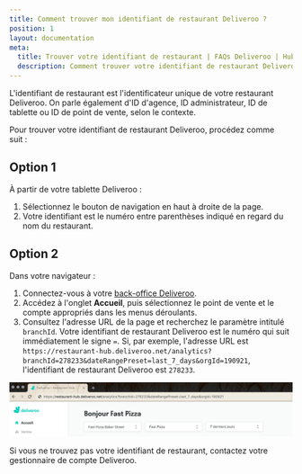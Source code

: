 ```yaml
---
title: Comment trouver mon identifiant de restaurant Deliveroo ?
position: 1
layout: documentation
meta:
  title: Trouver votre identifiant de restaurant | FAQs Deliveroo | HubRise
  description: Comment trouver votre identifiant de restaurant Deliveroo. Cet identifiant vous sera demandé lors de la connexion de votre restaurant Deliveroo à HubRise.
---
```


L'identifiant de restaurant est l'identificateur unique de votre restaurant Deliveroo. On parle également d'ID d'agence, ID administrateur, ID de tablette ou ID de point de vente, selon le contexte.

Pour trouver votre identifiant de restaurant Deliveroo, procédez comme suit :

## Option 1

À partir de votre tablette Deliveroo :

1. Sélectionnez le bouton de navigation en haut à droite de la page.
1. Votre identifiant est le numéro entre parenthèses indiqué en regard du nom du restaurant.

## Option 2

Dans votre navigateur :

1. Connectez-vous à votre [back-office Deliveroo](https://restaurant-hub.deliveroo.net/).
1. Accédez à l'onglet **Accueil**, puis sélectionnez le point de vente et le compte appropriés dans les menus déroulants.
1. Consultez l'adresse URL de la page et recherchez le paramètre intitulé `branchId`. Votre identifiant de restaurant Deliveroo est le numéro qui suit immédiatement le signe `=`. Si, par exemple, l'adresse URL est `https://restaurant-hub.deliveroo.net/analytics?branchId=278233&dateRangePreset=last_7_days&orgId=190921`, l'identifiant de restaurant Deliveroo est `278233`.

![Identifiant du restaurant Deliveroo contenu dans l'adresse URL du back-office](../../images/011-fr-deliveroo-branchid.png)

Si vous ne trouvez pas votre identifiant de restaurant, contactez votre gestionnaire de compte Deliveroo.
